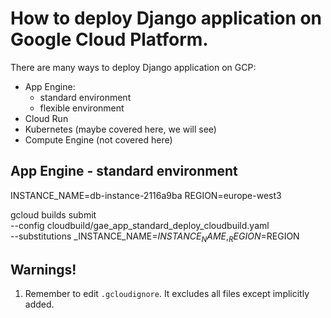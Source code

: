 
# How to deploy Django application on Google Cloud Platform.



There are many ways to deploy Django application on GCP:

 - App Engine:
   - standard environment
   - flexible environment
 - Cloud Run
 - Kubernetes (maybe covered here, we will see)
 - Compute Engine (not covered here)



## App Engine - standard environment


INSTANCE_NAME=db-instance-2116a9ba
REGION=europe-west3

gcloud builds submit \
    --config cloudbuild/gae_app_standard_deploy_cloudbuild.yaml \
    --substitutions _INSTANCE_NAME=$INSTANCE_NAME,_REGION=$REGION

## Warnings!

 1. Remember to edit `.gcloudignore`. It excludes all files except implicitly added.
